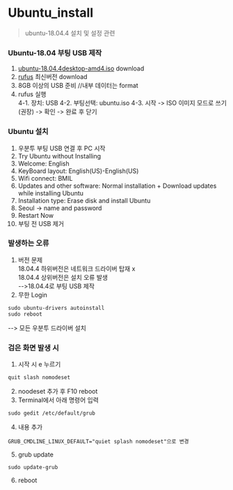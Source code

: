 # Ubuntu_install
> ubuntu-18.04.4 설치 및 설정 관련

### Ubuntu-18.04 부팅 USB 제작
1. [ubuntu-18.04.4desktop-amd4.iso](http://old-releases.ubuntu.com/releases/18.04.4/) download
2. [rufus](https://rufus.ie/en/) 최신버전 download
3. 8GB 이상의 USB 준비 //내부 데이터는 format
4. rufus 실행 </br>
   4-1. 장치: USB
   4-2. 부팅선택: ubuntu.iso
   4-3. 시작 -> ISO 이미지 모드로 쓰기 (권장) -> 확인 -> 완료 후 닫기

### Ubuntu 설치
1. 우분투 부팅 USB 연결 후 PC 시작
2. Try Ubuntu without Installing
3. Welcome: English
4. KeyBoard layout: English(US)-English(US)
5. Wifi connect: BMIL
6. Updates and other software: Normal installation + Download updates while installing Ubuntu
7. Installation type: Erase disk and install Ubuntu
8. Seoul -> name and password
9. Restart Now
10. 부팅 전 USB 제거

### 발생하는 오류
1. 버전 문제 </br>
18.04.4 하위버전은 네트워크 드라이버 탑재 x </br>
18.04.4 상위버전은 설치 오류 발생 </br>
-->18.04.4로 부팅 USB 제작
2. 무한 Login </br>
```
sudo ubuntu-drivers autoinstall
sudo reboot
```
   --> 모든 우분투 드라이버 설치

### 검은 화면 발생 시
1. 시작 시 e 누르기 </br>
```
quit slash nomodeset
```
2. noodeset 추가 후 F10 reboot </br>
3. Terminal에서 아래 명령어 입력 </br>
```
sudo gedit /etc/default/grub
```
4. 내용 추가 </br>
```
GRUB_CMDLINE_LINUX_DEFAULT="quiet splash nomodeset"으로 변경
```
5. grub update </br>
```
sudo update-grub
```
6. reboot
